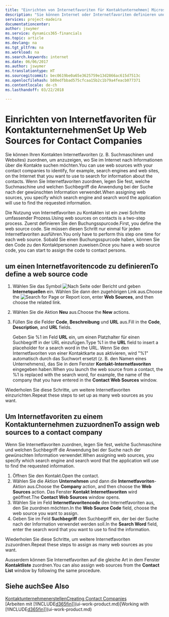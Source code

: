 ```yaml
---
title: "Einrichten von Internetfavoriten für Kontaktunternehmen| Microsoft Docs"
description: "Sie können Internet oder Internetfavoriten definieren und diese einem Kontaktunternehmen zuordnen, die Ihnen helfen, zu identifizieren, wie Sie nach Informationen über die Kontakte suchen möchten."
services: project-madeira
documentationcenter: 
author: jswymer
ms.service: dynamics365-financials
ms.topic: article
ms.devlang: na
ms.tgt_pltfrm: na
ms.workload: na
ms.search.keywords: internet
ms.date: 06/06/2017
ms.author: jswymer
ms.translationtype: HT
ms.sourcegitcommit: bec0619be0a65e3625759e13d2866ac615d7513c
ms.openlocfilehash: b80edfbbad575cfcaa15b2c1b79a4feacb077371
ms.contentlocale: de-ch
ms.lasthandoff: 03/22/2018

---
```

# <a name="set-up-web-sources-for-contact-companies"></a><span data-ttu-id="bb042-103">Einrichten von Internetfavoriten für Kontaktunternehmen</span><span class="sxs-lookup"><span data-stu-id="bb042-103">Set Up Web Sources for Contact Companies</span></span>
<span data-ttu-id="bb042-104">Sie können Ihren Kontakten Internetfavoriten (z. B. Suchmaschinen und Websites) zuordnen, um anzuzeigen, wo Sie im Internet nach Informationen über die Kontakte suchen möchten.</span><span class="sxs-lookup"><span data-stu-id="bb042-104">You can use web sources with your contact companies to identify, for example, search engines and web sites, on the Internet that you want to use to search for information about the contacts.</span></span> <span data-ttu-id="bb042-105">Wenn Sie Internetfavoriten zuordnen, legen Sie fest, welche Suchmaschine und welchen Suchbegriff die Anwendung bei der Suche nach der gewünschten Information verwendet.</span><span class="sxs-lookup"><span data-stu-id="bb042-105">When assigning web sources, you specify which search engine and search word the application will use to find the requested information.</span></span>

<span data-ttu-id="bb042-106">Die Nutzung von Internetfavoriten zu Kontakten ist ein zwei Schritte umfassender Prozess.</span><span class="sxs-lookup"><span data-stu-id="bb042-106">Using web sources on contacts is a two-step process.</span></span> <span data-ttu-id="bb042-107">Zuerst definieren Sie den Buchungsspurcode.</span><span class="sxs-lookup"><span data-stu-id="bb042-107">First, you define the web source code.</span></span> <span data-ttu-id="bb042-108">Sie müssen diesen Schritt nur einmal für jeden Internetfavoriten ausführen.</span><span class="sxs-lookup"><span data-stu-id="bb042-108">You only have to perform this step one time for each web source.</span></span> <span data-ttu-id="bb042-109">Sobald Sie einen Buchungsspurcode haben, können Sie den Code zu den Kontaktpersonen zuweisen.</span><span class="sxs-lookup"><span data-stu-id="bb042-109">Once you have a web source code, you can start to assign the code to contact persons.</span></span>

## <a name="to-define-a-web-source-code"></a><span data-ttu-id="bb042-110">um einen Internetfavoritencode zu definieren</span><span class="sxs-lookup"><span data-stu-id="bb042-110">To define a web source code</span></span>
1. <span data-ttu-id="bb042-111">Wählen Sie das Symbol ![Nach Seite oder Bericht](media/ui-search/search_small.png "Nach Seite oder Bericht suche") und geben **Internetquellen** ein. Wählen Sie dann den zugehörigen Link aus.</span><span class="sxs-lookup"><span data-stu-id="bb042-111">Choose the ![Search for Page or Report](media/ui-search/search_small.png "Search for Page or Report icon") icon, enter **Web Sources**, and then choose the related link.</span></span>
2. <span data-ttu-id="bb042-112">Wählen Sie die Aktion **Neu** aus.</span><span class="sxs-lookup"><span data-stu-id="bb042-112">Choose the **New** actions.</span></span>
3. <span data-ttu-id="bb042-113">Füllen Sie die Felder **Code**, **Beschreibung** und **URL** aus.</span><span class="sxs-lookup"><span data-stu-id="bb042-113">Fill in the **Code**, **Description**, and **URL** fields.</span></span>

    <span data-ttu-id="bb042-114">Geben Sie %1 im Feld **URL** ein, um einen Platzhalter für einen Suchbegriff in der URL einzufügen.</span><span class="sxs-lookup"><span data-stu-id="bb042-114">Type %1 in the **URL** field to insert a placeholder for a search word in the URL.</span></span> <span data-ttu-id="bb042-115">Wenn Sie den Internetfavoriten von einer Kontaktkarte aus aktivieren, wird "%1" automatisch durch das Suchwort ersetzt (z. B. den Namen eines Unternehmens), das Sie in dem Fenster **Kontakt-Internetfavoriten** eingegeben haben.</span><span class="sxs-lookup"><span data-stu-id="bb042-115">When you launch the web source from a contact, the %1 is replaced with the search word, for example, the name of the company that you have entered in the **Contact Web Sources** window.</span></span>

<span data-ttu-id="bb042-116">Wiederholen Sie diese Schritte, um weitere Internetfavoriten einzurichten.</span><span class="sxs-lookup"><span data-stu-id="bb042-116">Repeat these steps to set up as many web sources as you want.</span></span>

## <a name="to-assign-web-sources-to-a-contact-company"></a><span data-ttu-id="bb042-117">Um Internetfavoriten zu einem Kontaktunternehmen zuzuordnen</span><span class="sxs-lookup"><span data-stu-id="bb042-117">To assign web sources to a contact company</span></span>
<span data-ttu-id="bb042-118">Wenn Sie Internetfavoriten zuordnen, legen Sie fest, welche Suchmaschine und welchen Suchbegriff die Anwendung bei der Suche nach der gewünschten Information verwendet.</span><span class="sxs-lookup"><span data-stu-id="bb042-118">When assigning web sources, you specify which search engine and search word that the application will use to find the requested information.</span></span>

1. <span data-ttu-id="bb042-119">Öffnen Sie den Kontakt.</span><span class="sxs-lookup"><span data-stu-id="bb042-119">Open the contact.</span></span>
2. <span data-ttu-id="bb042-120">Wählen Sie die Aktion **Unternehmen** und dann die **Internetfavoriten**-Aktion aus.</span><span class="sxs-lookup"><span data-stu-id="bb042-120">Choose the **Company** action, and then choose the **Web Sources** action.</span></span> <span data-ttu-id="bb042-121">Das Fenster **Kontakt Internetfavoriten** wird geöffnet.</span><span class="sxs-lookup"><span data-stu-id="bb042-121">The **Contact Web Sources** window opens.</span></span>
3. <span data-ttu-id="bb042-122">Wählen Sie im Feld **Internetfavoritencode** den Internetfavoriten aus, den Sie zuordnen möchten.</span><span class="sxs-lookup"><span data-stu-id="bb042-122">In the **Web Source Code** field, choose the web source you want to assign.</span></span>
4. <span data-ttu-id="bb042-123">Geben Sie im Feld **Suchbegriff** den Suchbegriff ein, der bei der Suche nach der Information verwendet werden soll.</span><span class="sxs-lookup"><span data-stu-id="bb042-123">In the **Search Word** field, enter the search word that you want to use to find the information.</span></span>

<span data-ttu-id="bb042-124">Wiederholen Sie diese Schritte, um weitere Internetfavoriten zuzuordnen.</span><span class="sxs-lookup"><span data-stu-id="bb042-124">Repeat these steps to assign as many web sources as you want.</span></span>

<span data-ttu-id="bb042-125">Ausserdem können Sie Internetfavoriten auf die gleiche Art in dem Fenster **Kontaktliste** zuordnen.</span><span class="sxs-lookup"><span data-stu-id="bb042-125">You can also assign web sources from the **Contact List** window by following the same procedure.</span></span>

## <a name="see-also"></a><span data-ttu-id="bb042-126">Siehe auch</span><span class="sxs-lookup"><span data-stu-id="bb042-126">See Also</span></span>
[<span data-ttu-id="bb042-127">Kontaktunternehmenerstellen</span><span class="sxs-lookup"><span data-stu-id="bb042-127">Creating Contact Companies</span></span>](marketing-create-contact-companies.md)  
<span data-ttu-id="bb042-128">[Arbeiten mit [!INCLUDE[d365fin](includes/d365fin_md.md)]](ui-work-product.md)</span><span class="sxs-lookup"><span data-stu-id="bb042-128">[Working with [!INCLUDE[d365fin](includes/d365fin_md.md)]](ui-work-product.md)</span></span>


